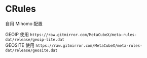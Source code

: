 # CRules
自用 Mihomo 配置

GEOIP 使用 `https://raw.gitmirror.com/MetaCubeX/meta-rules-dat/release/geoip-lite.dat`  
GEOSITE 使用 `https://raw.gitmirror.com/MetaCubeX/meta-rules-dat/release/geosite.dat`
